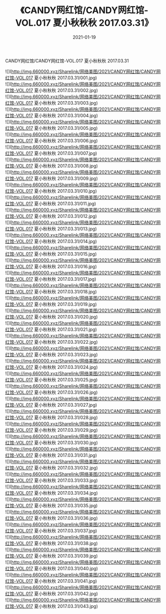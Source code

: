 ﻿---
layout: post
title:  《CANDY网红馆/CANDY网红馆-VOL.017 夏小秋秋秋 2017.03.31》
date:   2021-01-19
img: http://img.660000.xyz/Sharelink/网络美图/2021/CANDY网红馆/CANDY网红馆-VOL.017 夏小秋秋秋 2017.03.31/000.jpg
categories: [美女, 清纯, 唯美]
---

CANDY网红馆/CANDY网红馆-VOL.017 夏小秋秋秋 2017.03.31

 ![](http://img.660000.xyz/Sharelink/网络美图/2021/CANDY网红馆/CANDY网红馆-VOL.017 夏小秋秋秋 2017.03.31/001.jpg) <br>![](http://img.660000.xyz/Sharelink/网络美图/2021/CANDY网红馆/CANDY网红馆-VOL.017 夏小秋秋秋 2017.03.31/002.jpg) <br>![](http://img.660000.xyz/Sharelink/网络美图/2021/CANDY网红馆/CANDY网红馆-VOL.017 夏小秋秋秋 2017.03.31/003.jpg) <br>![](http://img.660000.xyz/Sharelink/网络美图/2021/CANDY网红馆/CANDY网红馆-VOL.017 夏小秋秋秋 2017.03.31/004.jpg) <br>![](http://img.660000.xyz/Sharelink/网络美图/2021/CANDY网红馆/CANDY网红馆-VOL.017 夏小秋秋秋 2017.03.31/005.jpg) <br>![](http://img.660000.xyz/Sharelink/网络美图/2021/CANDY网红馆/CANDY网红馆-VOL.017 夏小秋秋秋 2017.03.31/006.jpg) <br>![](http://img.660000.xyz/Sharelink/网络美图/2021/CANDY网红馆/CANDY网红馆-VOL.017 夏小秋秋秋 2017.03.31/007.jpg) <br>![](http://img.660000.xyz/Sharelink/网络美图/2021/CANDY网红馆/CANDY网红馆-VOL.017 夏小秋秋秋 2017.03.31/008.jpg) <br>![](http://img.660000.xyz/Sharelink/网络美图/2021/CANDY网红馆/CANDY网红馆-VOL.017 夏小秋秋秋 2017.03.31/009.jpg) <br>![](http://img.660000.xyz/Sharelink/网络美图/2021/CANDY网红馆/CANDY网红馆-VOL.017 夏小秋秋秋 2017.03.31/010.jpg) <br>![](http://img.660000.xyz/Sharelink/网络美图/2021/CANDY网红馆/CANDY网红馆-VOL.017 夏小秋秋秋 2017.03.31/011.jpg) <br>![](http://img.660000.xyz/Sharelink/网络美图/2021/CANDY网红馆/CANDY网红馆-VOL.017 夏小秋秋秋 2017.03.31/012.jpg) <br>![](http://img.660000.xyz/Sharelink/网络美图/2021/CANDY网红馆/CANDY网红馆-VOL.017 夏小秋秋秋 2017.03.31/013.jpg) <br>![](http://img.660000.xyz/Sharelink/网络美图/2021/CANDY网红馆/CANDY网红馆-VOL.017 夏小秋秋秋 2017.03.31/014.jpg) <br>![](http://img.660000.xyz/Sharelink/网络美图/2021/CANDY网红馆/CANDY网红馆-VOL.017 夏小秋秋秋 2017.03.31/015.jpg) <br>![](http://img.660000.xyz/Sharelink/网络美图/2021/CANDY网红馆/CANDY网红馆-VOL.017 夏小秋秋秋 2017.03.31/016.jpg) <br>![](http://img.660000.xyz/Sharelink/网络美图/2021/CANDY网红馆/CANDY网红馆-VOL.017 夏小秋秋秋 2017.03.31/017.jpg) <br>![](http://img.660000.xyz/Sharelink/网络美图/2021/CANDY网红馆/CANDY网红馆-VOL.017 夏小秋秋秋 2017.03.31/018.jpg) <br>![](http://img.660000.xyz/Sharelink/网络美图/2021/CANDY网红馆/CANDY网红馆-VOL.017 夏小秋秋秋 2017.03.31/019.jpg) <br>![](http://img.660000.xyz/Sharelink/网络美图/2021/CANDY网红馆/CANDY网红馆-VOL.017 夏小秋秋秋 2017.03.31/020.jpg) <br>![](http://img.660000.xyz/Sharelink/网络美图/2021/CANDY网红馆/CANDY网红馆-VOL.017 夏小秋秋秋 2017.03.31/021.jpg) <br>![](http://img.660000.xyz/Sharelink/网络美图/2021/CANDY网红馆/CANDY网红馆-VOL.017 夏小秋秋秋 2017.03.31/022.jpg) <br>![](http://img.660000.xyz/Sharelink/网络美图/2021/CANDY网红馆/CANDY网红馆-VOL.017 夏小秋秋秋 2017.03.31/023.jpg) <br>![](http://img.660000.xyz/Sharelink/网络美图/2021/CANDY网红馆/CANDY网红馆-VOL.017 夏小秋秋秋 2017.03.31/024.jpg) <br>![](http://img.660000.xyz/Sharelink/网络美图/2021/CANDY网红馆/CANDY网红馆-VOL.017 夏小秋秋秋 2017.03.31/025.jpg) <br>![](http://img.660000.xyz/Sharelink/网络美图/2021/CANDY网红馆/CANDY网红馆-VOL.017 夏小秋秋秋 2017.03.31/026.jpg) <br>![](http://img.660000.xyz/Sharelink/网络美图/2021/CANDY网红馆/CANDY网红馆-VOL.017 夏小秋秋秋 2017.03.31/027.jpg) <br>![](http://img.660000.xyz/Sharelink/网络美图/2021/CANDY网红馆/CANDY网红馆-VOL.017 夏小秋秋秋 2017.03.31/028.jpg) <br>![](http://img.660000.xyz/Sharelink/网络美图/2021/CANDY网红馆/CANDY网红馆-VOL.017 夏小秋秋秋 2017.03.31/029.jpg) <br>![](http://img.660000.xyz/Sharelink/网络美图/2021/CANDY网红馆/CANDY网红馆-VOL.017 夏小秋秋秋 2017.03.31/030.jpg) <br>![](http://img.660000.xyz/Sharelink/网络美图/2021/CANDY网红馆/CANDY网红馆-VOL.017 夏小秋秋秋 2017.03.31/031.jpg) <br>![](http://img.660000.xyz/Sharelink/网络美图/2021/CANDY网红馆/CANDY网红馆-VOL.017 夏小秋秋秋 2017.03.31/032.jpg) <br>![](http://img.660000.xyz/Sharelink/网络美图/2021/CANDY网红馆/CANDY网红馆-VOL.017 夏小秋秋秋 2017.03.31/033.jpg) <br>![](http://img.660000.xyz/Sharelink/网络美图/2021/CANDY网红馆/CANDY网红馆-VOL.017 夏小秋秋秋 2017.03.31/034.jpg) <br>![](http://img.660000.xyz/Sharelink/网络美图/2021/CANDY网红馆/CANDY网红馆-VOL.017 夏小秋秋秋 2017.03.31/035.jpg) <br>![](http://img.660000.xyz/Sharelink/网络美图/2021/CANDY网红馆/CANDY网红馆-VOL.017 夏小秋秋秋 2017.03.31/036.jpg) <br>![](http://img.660000.xyz/Sharelink/网络美图/2021/CANDY网红馆/CANDY网红馆-VOL.017 夏小秋秋秋 2017.03.31/037.jpg) <br>![](http://img.660000.xyz/Sharelink/网络美图/2021/CANDY网红馆/CANDY网红馆-VOL.017 夏小秋秋秋 2017.03.31/038.jpg) <br>![](http://img.660000.xyz/Sharelink/网络美图/2021/CANDY网红馆/CANDY网红馆-VOL.017 夏小秋秋秋 2017.03.31/039.jpg) <br>![](http://img.660000.xyz/Sharelink/网络美图/2021/CANDY网红馆/CANDY网红馆-VOL.017 夏小秋秋秋 2017.03.31/040.jpg) <br>![](http://img.660000.xyz/Sharelink/网络美图/2021/CANDY网红馆/CANDY网红馆-VOL.017 夏小秋秋秋 2017.03.31/041.jpg) <br>![](http://img.660000.xyz/Sharelink/网络美图/2021/CANDY网红馆/CANDY网红馆-VOL.017 夏小秋秋秋 2017.03.31/042.jpg) <br>![](http://img.660000.xyz/Sharelink/网络美图/2021/CANDY网红馆/CANDY网红馆-VOL.017 夏小秋秋秋 2017.03.31/043.jpg) <br>